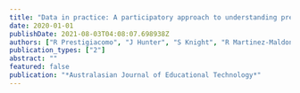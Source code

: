 ```yaml
---
title: "Data in practice: A participatory approach to understanding pre-service teachers’ perspectives"
date: 2020-01-01
publishDate: 2021-08-03T04:08:07.698938Z
authors: ["R Prestigiacomo", "J Hunter", "S Knight", "R Martinez-Maldonado", "L Lockyer"]
publication_types: ["2"]
abstract: ""
featured: false
publication: "*Australasian Journal of Educational Technology*"
---
```


